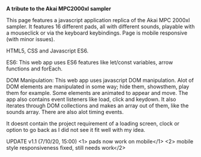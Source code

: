 <b>A tribute to the Akai MPC2000xl sampler</b>

This page features a javascript application replica of the Akai MPC 2000xl sampler. It features 16 different pads, all with different sounds, playable with a mouseclick
or via the keyboard keybindings. Page is mobile responsive (with minor issues).

HTML5, CSS and Javascript ES6.

ES6:
This web app uses ES6 features like let/const variables, arrow functions and forEach.

DOM Manipulation:
This web app uses javascript DOM manipulation. Alot of DOM elements are manipulated in some way; hide them, showsthem, play them for example. Some elements are animated to appear and move. The app also contains event listeners like load, click and keydown. It also iterates through DOM collections and makes an array out of them, like the sounds array. There are also alot timing events.

It doesnt contain the project requirement of a loading screen, clock or option to go back as I did not see it fit well with my idea.

UPDATE v1.1 (7/10/20, 15:00)
<1> pads now work on mobile</1>
<2> mobile style responsiveness fixed, still needs work</2>
